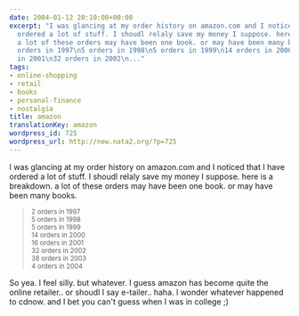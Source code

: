 ```yaml
---
date: 2004-01-12 20:10:00+00:00
excerpt: "I was glancing at my order history on amazon.com and I noticed that I have
  ordered a lot of stuff. I shoudl relaly save my money I suppose. here is a breakdown.
  a lot of these orders may have been one book. or may have been many books. \n\n2
  orders in 1997\n5 orders in 1998\n5 orders in 1999\n14 orders in 2000\n16 orders
  in 2001\n32 orders in 2002\n..."
tags:
- online-shopping
- retail
- books
- personal-finance
- nostalgia
title: amazon
translationKey: amazon
wordpress_id: 725
wordpress_url: http://new.nata2.org/?p=725
---
```


I was glancing at my order history on amazon.com and I noticed that I have ordered a lot of stuff. I shoudl relaly save my money I suppose. here is a breakdown. a lot of these orders may have been one book. or may have been many books. 
<blockquote><small>
2 orders in 1997<br/>
5 orders in 1998<br/>
5 orders in 1999<br/>
14 orders in 2000<bR>
16 orders in 2001<br/>
32 orders in 2002<br/>
38 orders in 2003<br/>
4 orders in 2004<br/>
</small></blockquote>So yea. I feel silly. but whatever. I guess amazon has become quite the online retailer.. or shoudl I say e-tailer.. haha. I wonder whatever happened to cdnow. and I bet you can't guess when I was in college ;)